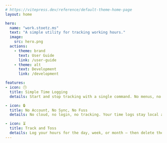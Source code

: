 ```yaml
---
# https://vitepress.dev/reference/default-theme-home-page
layout: home

hero:
  name: "work.stoetz.ms"
  text: "A simple utility for tracking working hours."
  image: 
    src: hero.png
  actions:
    - theme: brand
      text: User Guide
      link: /user-guide
    - theme: alt
      text: Development
      link: /development

features:
- icon: 🕒
  title: Simple Time Logging
  details: Start and stop tracking with a single command. No menus, no mouse, just the terminal.

- icon: 🔒
  title: No Account, No Sync, No Fuss
  details: No cloud, no login, no tracking. Your time logs stay local and private.

- icon: ⏳
  title: Track and Toss
  details: Log your hours for the day, week, or month — then delete them guilt-free. No long-term commitment, no clutter.
---
```

